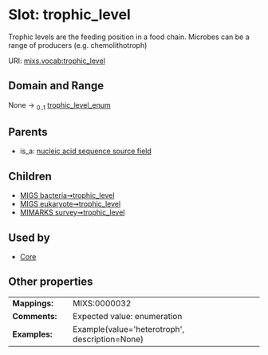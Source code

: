 
# Slot: trophic_level


Trophic levels are the feeding position in a food chain. Microbes can be a range of producers (e.g. chemolithotroph)

URI: [mixs.vocab:trophic_level](https://w3id.org/mixs/vocab/trophic_level)


## Domain and Range

None &#8594;  <sub>0..1</sub> [trophic_level_enum](trophic_level_enum.md)

## Parents

 *  is_a: [nucleic acid sequence source field](nucleic_acid_sequence_source_field.md)

## Children

 *  [MIGS bacteria➞trophic_level](MIGS_bacteria_trophic_level.md)
 *  [MIGS eukaryote➞trophic_level](MIGS_eukaryote_trophic_level.md)
 *  [MIMARKS survey➞trophic_level](MIMARKS_survey_trophic_level.md)

## Used by

 * [Core](Core.md)

## Other properties

|  |  |  |
| --- | --- | --- |
| **Mappings:** | | MIXS:0000032 |
| **Comments:** | | Expected value: enumeration |
| **Examples:** | | Example(value='heterotroph', description=None) |


